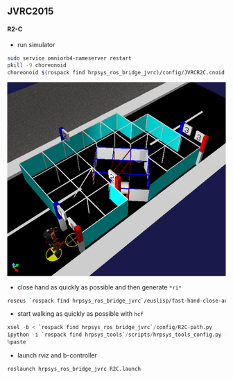 ## JVRC2015

#### R2-C

- run simulator

```bash
sudo service omniorb4-nameserver restart
pkill -9 choreonoid
choreonoid $(rospack find hrpsys_ros_bridge_jvrc)/config/JVRCR2C.cnoid --start-simulation
```

![](images/task_R2-C.png)

- close hand as quickly as possible and then generate ``*ri*``

```bash
roseus `rospack find hrpsys_ros_bridge_jvrc`/euslisp/fast-hand-close-and-generate-ri.l
```

- start walking as quickly as possible with ``hcf``

```python
xsel -b < `rospack find hrpsys_ros_bridge_jvrc`/config/R2C-path.py
ipython -i `rospack find hrpsys_tools`/scripts/hrpsys_tools_config.py -- --use-unstable-rtc --host localhost --port 2809
%paste
```

- launch rviz and b-controller

```bash
roslaunch hrpsys_ros_bridge_jvrc R2C.launch
```

